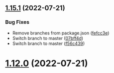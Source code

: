 ## [1.15.1](https://github.com/maxweldsouza/maxweldsouza-test-repo/compare/v1.15.0...v1.15.1) (2022-07-21)


### Bug Fixes

* Remove branches from package.json ([fefcc3e](https://github.com/maxweldsouza/maxweldsouza-test-repo/commit/fefcc3e2d56d564c851e966d76369c71e67a7bc2))
* Switch branch to master ([07bff4d](https://github.com/maxweldsouza/maxweldsouza-test-repo/commit/07bff4d2a1d2a84d6b564247ae0aa088b1078215))
* Switch branch to master ([f56c439](https://github.com/maxweldsouza/maxweldsouza-test-repo/commit/f56c4393021daa753b96497d1a0f60fce8a66ee2))

# [1.12.0](https://github.com/maxweldsouza/maxweldsouza-test-repo/compare/v1.13.0...v1.12.0) (2022-07-21)
